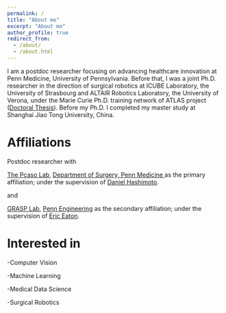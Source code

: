 ```yaml
---
permalink: /
title: "About me"
excerpt: "About me"
author_profile: true
redirect_from: 
  - /about/
  - /about.html
---
```


I am a postdoc researcher focusing on advancing healthcare innovation at Penn Medicine, University of Pennsylvania. Before that, I was a joint Ph.D. researcher in the direction of surgical robotics at ICUBE Laboratory, the University of Strasbourg and ALTAIR Robotics Laboratory, the University of Verona, under the Marie Curie Ph.D. training network of ATLAS project ([Doctoral Thesis](https://theses.fr/api/v1/document/2023STRAD016)). Before my Ph.D. I completed my master study at Shanghai Jiao Tong University, China.

Affiliations
======
Postdoc researcher with 

[The Pcaso Lab](https://www.med.upenn.edu/pcaso/), [Department of Surgery, Penn Medicine ](https://www.pennmedicine.org/for-patients-and-visitors/penn-medicine-locations/hospital-of-the-university-of-pennsylvania) as the primary affiliation; under the supervision of [Daniel Hashimoto](https://www.pennmedicine.org/providers/profile/daniel-hashimoto).

and

[GRASP Lab](https://www.grasp.upenn.edu/), [Penn Engineering](https://www.seas.upenn.edu/) as the secondary affiliation; under the supervision of [Eric Eaton](https://scholar.google.com/citations?user=QIZWnnQAAAAJ&hl=en).

Interested in
======
-Computer Vision

-Machine Learning

-Medical Data Science

-Surgical Robotics
 

